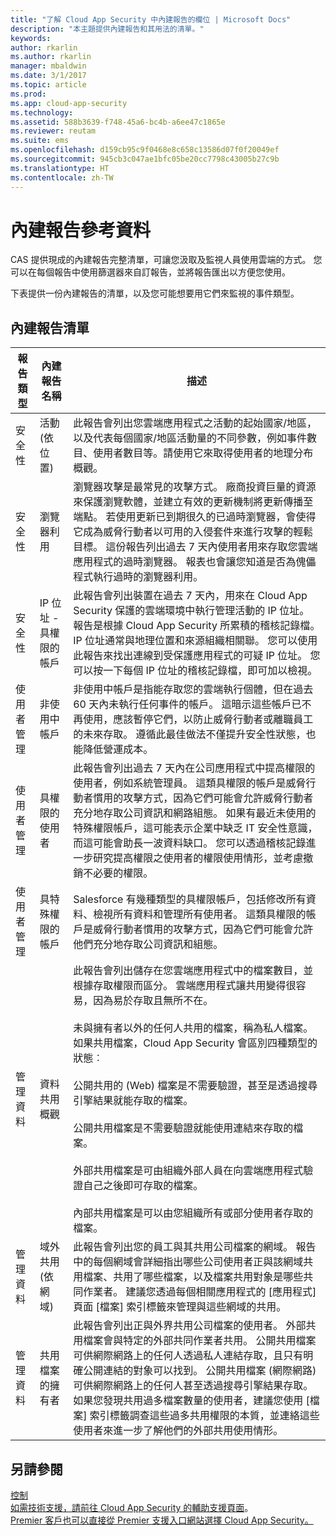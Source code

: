 ```yaml
---
title: "了解 Cloud App Security 中內建報告的欄位 | Microsoft Docs"
description: "本主題提供內建報告和其用法的清單。"
keywords: 
author: rkarlin
ms.author: rkarlin
manager: mbaldwin
ms.date: 3/1/2017
ms.topic: article
ms.prod: 
ms.app: cloud-app-security
ms.technology: 
ms.assetid: 588b3639-f748-45a6-bc4b-a6ee47c1865e
ms.reviewer: reutam
ms.suite: ems
ms.openlocfilehash: d159cb95c9f0468e8c658c13586d07f0f20049ef
ms.sourcegitcommit: 945cb3c047ae1bfc05be20cc7798c43005b27c9b
ms.translationtype: HT
ms.contentlocale: zh-TW
---
```

# <a name="built-in-report-reference"></a>內建報告參考資料

CAS 提供現成的內建報告完整清單，可讓您汲取及監視人員使用雲端的方式。 您可以在每個報告中使用篩選器來自訂報告，並將報告匯出以方便您使用。


下表提供一份內建報告的清單，以及您可能想要用它們來監視的事件類型。  
  
## <a name="built-in-report-list"></a>內建報告清單  
  
|報告類型|內建報告名稱|描述|  
|-----------------|---------------------------|-----------------|  
|安全性|活動 (依位置)|此報告會列出您雲端應用程式之活動的起始國家/地區，以及代表每個國家/地區活動量的不同參數，例如事件數目、使用者數目等。請使用它來取得使用者的地理分布概觀。|  
|安全性|瀏覽器利用|瀏覽器攻擊是最常見的攻擊方式。 廠商投資巨量的資源來保護瀏覽軟體，並建立有效的更新機制將更新傳播至端點。 若使用更新已到期很久的已過時瀏覽器，會使得它成為威脅行動者以可用的入侵套件來進行攻擊的輕鬆目標。 這份報告列出過去 7 天內使用者用來存取您雲端應用程式的過時瀏覽器。 報表也會讓您知道是否為傀儡程式執行過時的瀏覽器利用。|  
|安全性|IP 位址 - 具權限的帳戶|此報告會列出裝置在過去 7 天內，用來在 Cloud App Security 保護的雲端環境中執行管理活動的 IP 位址。 報告是根據 Cloud App Security 所累積的稽核記錄檔。 IP 位址通常與地理位置和來源組織相關聯。 您可以使用此報告來找出連線到受保護應用程式的可疑 IP 位址。 您可以按一下每個 IP 位址的稽核記錄檔，即可加以檢視。|  
|使用者管理|非使用中帳戶|非使用中帳戶是指能存取您的雲端執行個體，但在過去 60 天內未執行任何事件的帳戶。 這暗示這些帳戶已不再使用，應該暫停它們，以防止威脅行動者或離職員工的未來存取。 遵循此最佳做法不僅提升安全性狀態，也能降低營運成本。|  
|使用者管理|具權限的使用者|此報告會列出過去 7 天內在公司應用程式中提高權限的使用者，例如系統管理員。 這類具權限的帳戶是威脅行動者慣用的攻擊方式，因為它們可能會允許威脅行動者充分地存取公司資訊和網路組態。 如果有最近未使用的特殊權限帳戶，這可能表示企業中缺乏 IT 安全性意識，而這可能會助長一波資料缺口。 您可以透過稽核記錄進一步研究提高權限之使用者的權限使用情形，並考慮撤銷不必要的權限。|  
|使用者管理|具特殊權限的帳戶|Salesforce 有幾種類型的具權限帳戶，包括修改所有資料、檢視所有資料和管理所有使用者。 這類具權限的帳戶是威脅行動者慣用的攻擊方式，因為它們可能會允許他們充分地存取公司資訊和組態。|  
|管理資料|資料共用概觀|此報告會列出儲存在您雲端應用程式中的檔案數目，並根據存取權限而區分。 雲端應用程式讓共用變得很容易，因為易於存取且無所不在。<br /><br /> 未與擁有者以外的任何人共用的檔案，稱為私人檔案。 如果共用檔案，Cloud App Security 會區別四種類型的狀態︰<br /><br /> 公開共用的 (Web) 檔案是不需要驗證，甚至是透過搜尋引擎結果就能存取的檔案。<br /><br /> 公開共用檔案是不需要驗證就能使用連結來存取的檔案。<br /><br /> 外部共用檔案是可由組織外部人員在向雲端應用程式驗證自己之後即可存取的檔案。<br /><br /> 內部共用檔案是可以由您組織所有或部分使用者存取的檔案。|  
|管理資料|域外共用 (依網域)|此報告會列出您的員工與其共用公司檔案的網域。 報告中的每個網域會詳細指出哪些公司使用者正與該網域共用檔案、共用了哪些檔案，以及檔案共用對象是哪些共同作業者。 建議您透過每個相關應用程式的 [應用程式] 頁面 [檔案] 索引標籤來管理與這些網域的共用。|  
|管理資料|共用檔案的擁有者|此報告會列出正與外界共用公司檔案的使用者。 外部共用檔案會與特定的外部共同作業者共用。 公開共用檔案可供網際網路上的任何人透過私人連結存取，且只有明確公開連結的對象可以找到。 公開共用檔案 (網際網路) 可供網際網路上的任何人甚至透過搜尋引擎結果存取。  如果您發現共用過多檔案數量的使用者，建議您使用 [檔案] 索引標籤調查這些過多共用權限的本質，並連絡這些使用者來進一步了解他們的外部共用使用情形。|  
  
## <a name="see-also"></a>另請參閱  
[控制](control.md)   
[如需技術支援，請前往 Cloud App Security 的輔助支援頁面](http://support.microsoft.com/oas/default.aspx?prid=16031)。   
[Premier 客戶也可以直接從 Premier 支援入口網站選擇 Cloud App Security。](https://premier.microsoft.com/)  
  
  